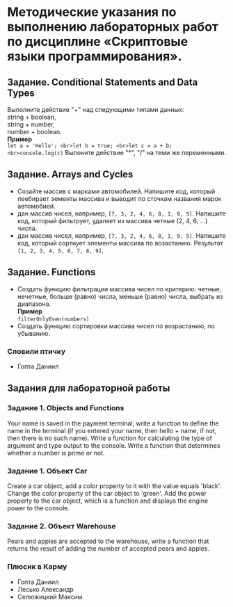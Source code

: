 # Методические указания по выполнению лабораторных работ по дисциплине «Скриптовые языки программирования».

## Задание. Conditional Statements and Data Types
Выполните действие "+" над следующими типами данных:
<br>string + boolean,
<br>string + number,
<br>number +
boolean.
<br>**Пример**
<br>`let a = 'Hello';
<br>let b = true;
<br>let c = a + b;
<br>console.log(c)`
Выпоните действие "*", "/" на теми же переменными.
## Задание. Arrays and Cycles
- Созайте массив с марками автомобилей. Напишите код, который пеебирает эементы массива и выводит по сточкам названия марок автомобией.
- дан массив чисел, например, `[7, 3, 2, 4, 6, 8, 1, 9, 5]`. Напишите код, который фильтрует, удаляет из массива четные (2, 4, 6, ...) числа.
- дан массив чисел, например, `[7, 3, 2, 4, 6, 8, 1, 9, 5]`. Напишите код, который сортиует элементы массива по возастанию. Результат `[1, 2, 3, 4, 5, 6, 7, 8, 9]`.
## Задание. Functions
- Создать функцию фильтрации массива чисел по критерию: четные, нечетные, больше (равно) числа, меньше (равно) числа, выбрать из диапазона.
<br>  **Пример**
<br>`filterOnlyEven(numbers)`
- Создать функцию сортировки массива чисел по возрастанию, по убыванию.
  
### Словили птичку ###
- Гопта Даниил

## Задания для лабораторной работы
### Задание 1. Objects and Functions
Your name is saved in the payment terminal, write a function to define the
name in the terminal (if you entered your name, then hello + name, if not, then there
is no such name).
Write a function for calculating the type of argument and type output to the
console.
Write a function that determines whether a number is prime or not.

### Задание 1. Объект Car
Create a car object, add a color property to it with the value equals 'black'.
Change the color property of the car object to 'green'.
Add the power property to the car object, which is a function and displays the
engine power to the console.
### Задание 2. Объект Warehouse
Pears and apples are accepted to the warehouse, write a function that returns the
result of adding the number of accepted pears and apples.

### Плюсик в Карму ###
- Гопта Даниил
- Лесько Александр
- Селюжицкий Максим
